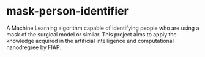 # mask-person-identifier
A Machine Learning algorithm capable of identifying people who are using a mask of the surgical model or similar.
This project aims to apply the knowledge acquired in the artificial intelligence and computational nanodregree by FIAP.
